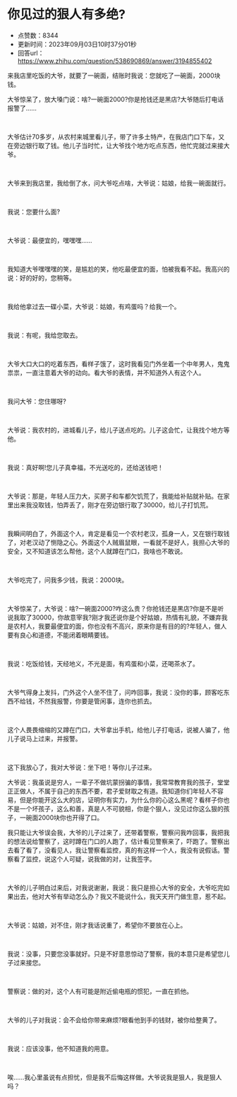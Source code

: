 # 你见过的狠人有多绝?
- 点赞数：8344
- 更新时间：2023年09月03日10时37分01秒
- 回答url：https://www.zhihu.com/question/538690869/answer/3194855402
<body>
 <p data-pid="__FE74mF">来我店里吃饭的大爷，就要了一碗面，结账时我说：您就吃了一碗面，2000块钱。</p>
 <p data-pid="XXf-zxeN">大爷惊呆了，放大嗓门说：啥?一碗面2000?你是抢钱还是黑店?大爷随后打电话报警了……</p>
 <p class="ztext-empty-paragraph"><br></p>
 <p data-pid="sHvkNkz8">大爷估计70多岁，从农村来城里看儿子，带了许多土特产，在我店门口下车，又在旁边银行取了钱。他儿子当时忙，让大爷找个地方吃点东西，他忙完就过来接大爷。</p>
 <p class="ztext-empty-paragraph"><br></p>
 <p data-pid="yvnN0yfj">大爷来到我店里，我给倒了水，问大爷吃点啥，大爷说：姑娘，给我一碗面就行。</p>
 <p class="ztext-empty-paragraph"><br></p>
 <p data-pid="_WSn7aTs">我说：您要什么面?</p>
 <p class="ztext-empty-paragraph"><br></p>
 <p data-pid="V42eH71S">大爷说：最便宜的，嘿嘿嘿……</p>
 <p class="ztext-empty-paragraph"><br></p>
 <p data-pid="aqm9C89q">我知道大爷嘿嘿嘿的笑，是尴尬的笑，他吃最便宜的面，怕被我看不起。我高兴的说：好的好的，您稍等。</p>
 <p class="ztext-empty-paragraph"><br></p>
 <p data-pid="6yOFkqbp">我给他拿过去一碟小菜，大爷说：姑娘，有鸡蛋吗？给我一个。</p>
 <p class="ztext-empty-paragraph"><br></p>
 <p data-pid="jSsmxTf6">我说：有呢，我给您取去。</p>
 <p class="ztext-empty-paragraph"><br></p>
 <p data-pid="choOvz3M">大爷大口大口的吃着东西，看样子饿了，这时我看见门外坐着一个中年男人，鬼鬼祟祟，一直注意着大爷的动向。看大爷的表情，并不知道外人有这个人。</p>
 <p class="ztext-empty-paragraph"><br></p>
 <p data-pid="aYUux-71">我问大爷：您住哪呀?</p>
 <p class="ztext-empty-paragraph"><br></p>
 <p data-pid="RuI3-y9o">大爷说：我农村的，进城看儿子，给儿子送点吃的。儿子这会忙，让我找个地方等他。</p>
 <p class="ztext-empty-paragraph"><br></p>
 <p data-pid="eHR8tQR0">我说：真好啊!您儿子真幸福，不光送吃的，还给送钱吧！</p>
 <p class="ztext-empty-paragraph"><br></p>
 <p data-pid="AE8RifmO">大爷说：那是，年轻人压力大，买房子和车都欠饥荒了，我能给补贴就补贴。在家里出来我没取钱，怕弄丢了，刚才在旁边银行取了30000，给儿子打饥荒。</p>
 <p class="ztext-empty-paragraph"><br></p>
 <p data-pid="0TsuwVuY">我瞬间明白了，外面这个人，肯定是看见一个农村老汉，孤身一人，又在银行取钱了，对老汉动了恻隐之心。外面这个人贼眉鼠眼，一看就不是好人，我担心大爷的安全，又不知道该怎么帮他，这个人就蹲在门口，我啥也不敢说。</p>
 <p class="ztext-empty-paragraph"><br></p>
 <p data-pid="dWM5sTx3">大爷吃完了，问我多少钱，我说：2000块。</p>
 <p class="ztext-empty-paragraph"><br></p>
 <p data-pid="xDpUpvsS">大爷惊呆了，大爷说：啥?一碗面2000?咋这么贵？你抢钱还是黑店?你是不是听说我取了30000，你故意宰我?刚才我还说你是个好姑娘，热情有礼貌，不嫌弃我是农村人，我要最便宜的面，你也没有不高兴，原来你是有目的的?年轻人，做人要有良心和道德，不能闭着眼睛要钱。</p>
 <p class="ztext-empty-paragraph"><br></p>
 <p data-pid="kg1anBXp">我说：吃饭给钱，天经地义，不光是面，有鸡蛋和小菜，还喝茶水了。</p>
 <p class="ztext-empty-paragraph"><br></p>
 <p data-pid="_qOmmS_C">大爷气得身上发抖，门外这个人坐不住了，问咋回事，我说：没你的事，顾客吃东西不给钱，不然我报警，你要是管闲事，连你也抓去。</p>
 <p class="ztext-empty-paragraph"><br></p>
 <p data-pid="fO75qVty">这个人畏畏缩缩的又蹲在门口，大爷拿出手机，给他儿子打电话，说被人骗了，他儿子说马上过来，并报警。</p>
 <p class="ztext-empty-paragraph"><br></p>
 <p data-pid="fqfMSODT">这下我放心了，我对大爷说：坐下吧！等你儿子过来。</p>
 <p data-pid="17CDdHhL">大爷说：我虽说是穷人，一辈子不做坑蒙拐骗的事情，我常常教育我的孩子，堂堂正正做人，不属于自己的东西不要，君子爱财取之有道。我知道你们年轻人不容易，但是你能开这么大的店，证明你有实力，为什么你的心这么黑呢？看样子你也不是一个坏孩子，这么和善，真是人不可貌相，你是个狠人，没见过你这么狠的孩子，一碗面2000块你也开得了口。</p>
 <p data-pid="RbkVB1bX">我只能让大爷误会我，大爷的儿子过来了，还带着警察，警察问我咋回事，我把我的想法说给警察了，这时蹲在门口的人跑了，估计看见警察来了，吓跑了。警察出去看了看了，没看见人，我让警察看监控，真的有这样一个人，我没有说假话。警察看了监控，说这个人可疑，说我做的对，让我签字。</p>
 <p class="ztext-empty-paragraph"><br></p>
 <p data-pid="YhXZ2AnM">大爷的儿子明白过来后，对我说谢谢，我说：我只是担心大爷的安全，大爷吃完如果出去，他对大爷有举动怎么办？我又不能说什么，我天天开门做生意，惹不起。</p>
 <p class="ztext-empty-paragraph"><br></p>
 <p data-pid="iYBsVNmr">大爷说：姑娘，对不住，刚才我话说重了，希望你不要放在心上。</p>
 <p class="ztext-empty-paragraph"><br></p>
 <p data-pid="XGezKAhP">我说：没事，只要您没事就好。只是不好意思惊动了警察，我的本意只是希望您儿子过来接您。</p>
 <p class="ztext-empty-paragraph"><br></p>
 <p data-pid="DkGnZhVR">警察说：做的对，这个人有可能是附近偷电瓶的惯犯，一直在抓他。</p>
 <p class="ztext-empty-paragraph"><br></p>
 <p data-pid="GluvzzHd">大爷的儿子对我说：会不会给你带来麻烦?眼看他到手的钱财，被你给整黄了。</p>
 <p class="ztext-empty-paragraph"><br></p>
 <p data-pid="UGcfi57n">我说：应该没事，他不知道我的用意。</p>
 <p class="ztext-empty-paragraph"><br></p>
 <p data-pid="RWAAcvwe">唉……我心里虽说有点担忧，但是我不后悔这样做。大爷说我是狠人，我是狠人吗？</p>
</body>